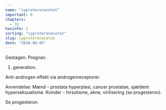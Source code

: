```yaml
---
name: "cyproteronacetat"
important: 0
chapters:  
  - 32
hasinfo: 1
sorting: "cyproteronacetat"
slug: cyproteronacetat
date: "2016-06-05"
---
```


Gestagen. Pregnan.

1. generation.

Anti-androgen effekt via androgenreceptorer.

Anvendelse: Mænd - prostata hyperplasi, cancer prostatae, sjældent hyperseksualisme. Kvinder - hirsutisme, akne, virilisering (se progesteron).

Se progesteron.
